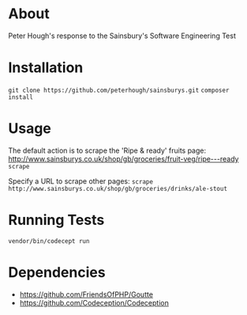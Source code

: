 About
=====
Peter Hough's response to the Sainsbury's Software Engineering Test

Installation
============
`git clone https://github.com/peterhough/sainsburys.git`
`composer install`

Usage
=====
The default action is to scrape the 'Ripe & ready' fruits page: http://www.sainsburys.co.uk/shop/gb/groceries/fruit-veg/ripe---ready
`scrape`

Specify a URL to scrape other pages:
`scrape http://www.sainsburys.co.uk/shop/gb/groceries/drinks/ale-stout`

Running Tests
=============
`vendor/bin/codecept run`

Dependencies
============
* https://github.com/FriendsOfPHP/Goutte
* https://github.com/Codeception/Codeception